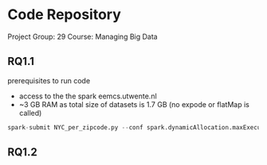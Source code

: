 # Code Repository

Project Group: 29
Course: Managing Big Data

## RQ1.1

prerequisites to run code

- access to the the spark eemcs.utwente.nl
- ~3 GB RAM as total size of datasets is 1.7 GB (no expode or flatMap is called)

```python
spark-submit NYC_per_zipcode.py --conf spark.dynamicAllocation.maxExecutors=5
```

## RQ1.2
